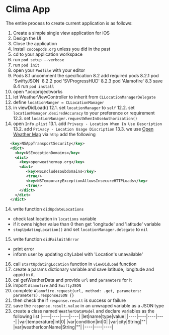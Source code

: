 # Clima App

The entire process to create current application is as follows:

1. Create a simple single view application for iOS
2. Design the UI
3. Close the application
4. Install `cocoapods.org` unless you did in the past
5. cd to your application workspace
5. run `pod setup --verbose`
6. run `pod init`
7. open your `Podfile` with your editor
8. Pods
  8.1 uncomment the specification
  8.2 add required pods
    8.2.1 pod 'SwiftyJSON'
    8.2.2 pod 'SVProgressHUD'
    8.2.3 pod 'Alamofire'
  8.3 save 
  8.4 run `pod install`
9. open *.xcoprojectworks
10. let WeatherViewController to inherit from `CLLocationManagerDelegate`
11. define `locationManger = CLLocationManager`
12. in viewDidLoad() 
  12.1. set `locationManager` to `self`
  12.2. set `locationManager.desiredAccuracy` to your preference or requirement
  12.3. set `locationManager.requestWhenInUseAuthorization()`
13. open `Info.plist`
  13.1. add `Privacy - Location When In Use Description`
  13.2. add `Privacy - Location Usage Discription` 
  13.3. we use [Open Weather Map](openweathermap.org) via `http` add the following
  ```XML
    <key>NSAppTransportSecurity</key>
    <dict>
      <key>NSExceptionDomains</key>
      <dict>
        <key>openweathermap.org</key>
        <dict>
           <key>NSIncludesSubdomains</key>
           <true/>
           <key>NSTemporaryExceptionAllowsInsecureHTTPLoads</key>
           <true/>
        </dict>
      </dict>
    </dict>
  ```
14. write function `didUpdateLocations`
  * check last location in `locations` variable
  * if it owns higher value than 0 then get 'longitude' and 'latitude' variable
  * `stopUpdatingLocation()` and set `locationManager.delegate` to `nil`
15. write function `didFailWithError`
  - print error
  - inform user by updating cityLabel with 'Location's unavailable'
16. call `startUpdatingLocation` function in `viewDidLoad` function
17. create a params dictionary variable and save latitude, longitude and appid in it.
18. cal getWeatherData and provide `url` and `parameters` for it
19. import `Alamofire` and `SwiftyJSON`
20. complete `Alamofire.request(url, method: .get, parameters: parameters).responseJSON {}`
21. then check the if `response.result` is success or failure
22. save the `response.result.value` in an unwraped variable as a JSON type
23. create a class named `WeatherDataModel` and declare variables as the following list
|----|----|----|----|
|let|name|type|value|
|----|----|----|----|
|var|temperature|int|0|
|var|condition|int|0|
|var|city|String|""|
|var|weatherIconName|String|""|
|----|----|----|
